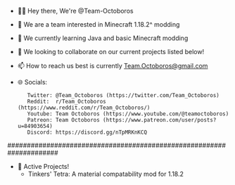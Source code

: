 - 👋🏻 Hey there, We're @Team-Octoboros
- 👀 We are a team interested in Minecraft 1.18.2^ modding
- 🌱 We currently learning Java and basic Minecraft modding
- 💞️ We looking to collaborate on our current projects listed below!
- 📫 How to reach us best is currently Team.Octoboros@gmail.com
- 🌐 Socials:
 
         Twitter: @Team_Octoboros (https://twitter.com/Team_Octoboros)
         Reddit:  r/Team_Octoboros (https://www.reddit.com/r/Team_Octoboros/)
         Youtube: Team Octoboros (https://www.youtube.com/@teamoctoboros)
         Patreon: Team Octoboros (https://www.patreon.com/user/posts?u=84903654)
         Discord: https://discord.gg/nTpMRKnKCQ

#####################################################################

- 🧱 Active Projects!
    - Tinkers' Tetra: A material compatability mod for 1.18.2

